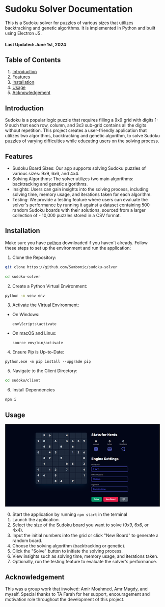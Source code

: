 # Sudoku Solver Documentation

This is a Sudoku solver for puzzles of various sizes that utilizes backtracking and genetic algorithms. It is implemented in Python and built using Electron JS.

#### Last Updated: June 1st, 2024
## Table of Contents

1. [Introduction](#introduction)
2. [Features](#features)
3. [Installation](#installation)
4. [Usage](#usage)
5. [Acknowledgement](#acknowledgements)

<a name="introduction"></a>
## Introduction 
Sudoku is a popular logic puzzle that requires filling a 9x9 grid with digits 1-9 such that each row, column, and 3x3 sub-grid contains all the digits without repetition. This project creates a user-friendly application that utilizes two algorithms, backtracking and genetic algorithm, to solve Sudoku puzzles of varying difficulties while educating users on the solving process.

<a name="features"></a>
## Features 
- Sudoku Board Sizes: Our app supports solving Sudoku puzzles of various sizes: 9x9, 6x6, and 4x4.
- Solving Algorithms: The solver utilizes two main algorithms: backtracking and genetic algorithms.
- Insights: Users can gain insights into the solving process, including solving time, memory usage, and iterations taken for each algorithm.
- Testing: We provide a testing feature where users can evaluate the solver's performance by running it against a dataset containing 500 random Sudoku boards with their solutions, sourced from a larger collection of - 10,000 puzzles stored in a CSV format.

<a name="installation"></a>
## Installation

Make sure you have [python](https://www.python.org/downloads/) downloaded if you haven't already.
Follow these steps to set up the environment and run the application:

1. Clone the Repository:
   
```bash
git clone https://github.com/Sambonic/sudoku-solver
```

```bash
cd sudoku-solver
```

2. Create a Python Virtual Environment:
```bash
python -m venv env
```

3. Activate the Virtual Environment:
- On Windows:
  ```
  env\Scripts\activate
  ```

- On macOS and Linux:
  ```
  source env/bin/activate
  ```
4. Ensure Pip is Up-to-Date:
  ```
  python.exe -m pip install --upgrade pip
  ```
5. Navigate to the Client Directory:
  ```bash
  cd sudoku/client
  ```

6. Install Dependencies
  ```bash
  npm i
  ```


<a name="usage"></a>
## Usage
![Sudoku Solver App Screenshot](images/solver.png)

0. Start the application by running `npm start` in the terminal
1. Launch the application.
2. Select the size of the Sudoku board you want to solve (9x9, 6x6, or 4x4).
3. Input the initial numbers into the grid or click "New Board" to generate a random board.
4. Choose the solving algorithm (backtracking or genetic).
5. Click the "Solve" button to initiate the solving process.
6. View insights such as solving time, memory usage, and iterations taken.
7. Optionally, run the testing feature to evaluate the solver's performance.

<a name="acknowledgements"></a>
## Acknowledgement

This was a group work that involved: Amir Moahmed, Amr Magdy, and myself. Special thanks to TA Farah for her support, encouragement and motivation role throughout the development of this project.
